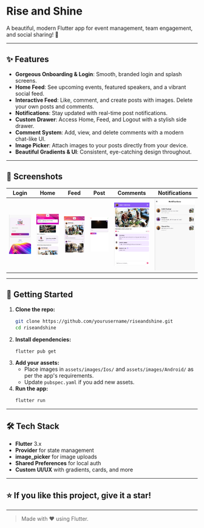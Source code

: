# Rise and Shine

A beautiful, modern Flutter app for event management, team engagement, and social sharing! 🚀

---

## ✨ Features

- **Gorgeous Onboarding & Login**: Smooth, branded login and splash screens.
- **Home Feed**: See upcoming events, featured speakers, and a vibrant social feed.
- **Interactive Feed**: Like, comment, and create posts with images. Delete your own posts and comments.
- **Notifications**: Stay updated with real-time post notifications.
- **Custom Drawer**: Access Home, Feed, and Logout with a stylish side drawer.
- **Comment System**: Add, view, and delete comments with a modern chat-like UI.
- **Image Picker**: Attach images to your posts directly from your device.
- **Beautiful Gradients & UI**: Consistent, eye-catching design throughout.

---

## 📱 Screenshots

| Login | Home | Feed | Post | Comments | Notifications |
|-------|------|------|------|----------|---------------|
| ![Login](assets/screenshots/login.png) | ![Home](assets/screenshots/home.png) | ![Feed](assets/screenshots/feed.png) | ![Post](assets/screenshots/post.png) | ![Comments](assets/screenshots/comments.png) | ![Notifications](assets/screenshots/notifications.png) |

---

## 🚀 Getting Started

1. **Clone the repo:**
   ```bash
   git clone https://github.com/yourusername/riseandshine.git
   cd riseandshine
   ```
2. **Install dependencies:**
   ```bash
   flutter pub get
   ```
3. **Add your assets:**
   - Place images in `assets/images/Ios/` and `assets/images/Android/` as per the app's requirements.
   - Update `pubspec.yaml` if you add new assets.
4. **Run the app:**
   ```bash
   flutter run
   ```

---

## 🛠️ Tech Stack
- **Flutter** 3.x
- **Provider** for state management
- **image_picker** for image uploads
- **Shared Preferences** for local auth
- **Custom UI/UX** with gradients, cards, and more

---

## ⭐ If you like this project, give it a star!

---

> Made with ❤️ using Flutter.
